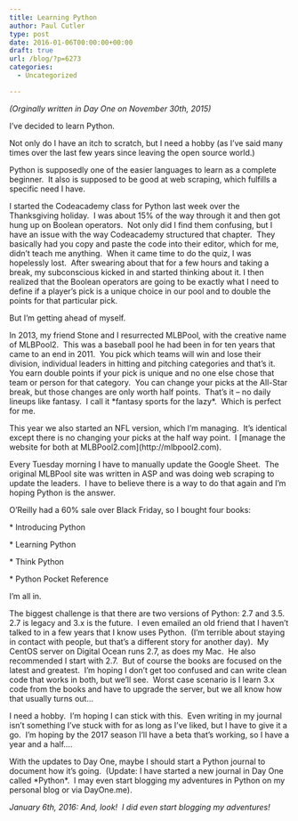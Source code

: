 ```yaml
---
title: Learning Python
author: Paul Cutler
type: post
date: 2016-01-06T00:00:00+00:00
draft: true
url: /blog/?p=6273
categories:
  - Uncategorized

---
```

<p class="p1">
  <em>(Orginally written in Day One on November 30th, 2015)</em>
</p>

<p class="p1">
  I’ve decided to learn Python.
</p>

<p class="p1">
  Not only do I have an itch to scratch, but I need a hobby (as I’ve said many times over the last few years since leaving the open source world.)
</p>

<p class="p1">
  Python is supposedly one of the easier languages to learn as a complete beginner.<span class="Apple-converted-space">  </span>It also is supposed to be good at web scraping, which fulfills a specific need I have.
</p>

<p class="p1">
  I started the Codeacademy class for Python last week over the Thanksgiving holiday.<span class="Apple-converted-space">  </span>I was about 15% of the way through it and then got hung up on Boolean operators.<span class="Apple-converted-space">  </span>Not only did I find them confusing, but I have an issue with the way Codeacademy structured that chapter.<span class="Apple-converted-space">  </span>They basically had you copy and paste the code into their editor, which for me, didn’t teach me anything.<span class="Apple-converted-space">  </span>When it came time to do the quiz, I was hopelessly lost.<span class="Apple-converted-space">  </span>After swearing about that for a few hours and taking a break, my subconscious kicked in and started thinking about it. I then realized that the Boolean operators are going to be exactly what I need to define if a player’s pick is a unique choice in our pool and to double the points for that particular pick.
</p>

<p class="p1">
  But I’m getting ahead of myself.
</p>

<p class="p1">
  In 2013, my friend Stone and I resurrected MLBPool, with the creative name of MLBPool2.<span class="Apple-converted-space">  </span>This was a baseball pool he had been in for ten years that came to an end in 2011.<span class="Apple-converted-space">  </span>You pick which teams will win and lose their division, individual leaders in hitting and pitching categories and that’s it.<span class="Apple-converted-space">  </span>You earn double points if your pick is unique and no one else chose that team or person for that category.<span class="Apple-converted-space">  </span>You can change your picks at the All-Star break, but those changes are only worth half points.<span class="Apple-converted-space">  </span>That’s it &#8211; no daily lineups like fantasy.<span class="Apple-converted-space">  </span>I call it *fantasy sports for the lazy*.<span class="Apple-converted-space">  </span>Which is perfect for me.
</p>

<p class="p1">
  This year we also started an NFL version, which I’m managing.<span class="Apple-converted-space">  </span>It’s identical except there is no changing your picks at the half way point.<span class="Apple-converted-space">  </span>I [manage the website for both at MLBPool2.com](http://mlbpool2.com).
</p>

<p class="p1">
  Every Tuesday morning I have to manually update the Google Sheet.<span class="Apple-converted-space">  </span>The original MLBPool site was written in ASP and was doing web scraping to update the leaders.<span class="Apple-converted-space">  </span>I have to believe there is a way to do that again and I’m hoping Python is the answer.
</p>

<p class="p1">
  O’Reilly had a 60% sale over Black Friday, so I bought four books:
</p>

<p class="p1">
  * Introducing Python
</p>

<p class="p1">
  * Learning Python
</p>

<p class="p1">
  * Think Python
</p>

<p class="p1">
  * Python Pocket Reference
</p>

<p class="p1">
  I’m all in.
</p>

<p class="p1">
  The biggest challenge is that there are two versions of Python: 2.7 and 3.5.<span class="Apple-converted-space">  </span>2.7 is legacy and 3.x is the future.<span class="Apple-converted-space">  </span>I even emailed an old friend that I haven’t talked to in a few years that I know uses Python.<span class="Apple-converted-space">  </span>(I’m terrible about staying in contact with people, but that’s a different story for another day).<span class="Apple-converted-space">  </span>My CentOS server on Digital Ocean runs 2.7, as does my Mac.<span class="Apple-converted-space">  </span>He also recommended I start with 2.7.<span class="Apple-converted-space">  </span>But of course the books are focused on the latest and greatest.<span class="Apple-converted-space">  </span>I’m hoping I don’t get too confused and can write clean code that works in both, but we’ll see.<span class="Apple-converted-space">  </span>Worst case scenario is I learn 3.x code from the books and have to upgrade the server, but we all know how that usually turns out…
</p>

<p class="p1">
  I need a hobby.<span class="Apple-converted-space">  </span>I’m hoping I can stick with this.<span class="Apple-converted-space">  </span>Even writing in my journal isn’t something I’ve stuck with for as long as I’ve liked, but I have to give it a go.<span class="Apple-converted-space">  </span>I’m hoping by the 2017 season I’ll have a beta that’s working, so I have a year and a half….
</p>

<p class="p1">
  With the updates to Day One, maybe I should start a Python journal to document how it’s going.<span class="Apple-converted-space">  </span>(Update: I have started a new journal in Day One called *Python*.<span class="Apple-converted-space">  </span>I may even start blogging my adventures in Python on my personal blog or via DayOne.me).
</p>

<p class="p1">
  <em>January 6th, 2016: And, look!  I did even start blogging my adventures!</em>
</p>